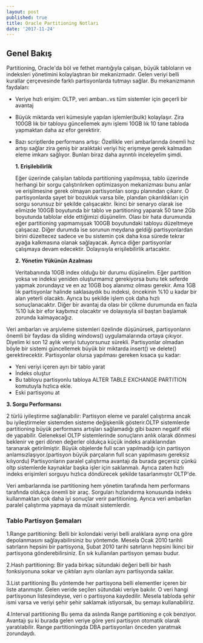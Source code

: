 ```yaml
---
layout: post
published: true
title: Oracle Partitioning Notları
date: '2017-11-24'
---
```

## Genel Bakış

Partitioning, Oracle'da böl ve fethet mantığıyla çalışan, büyük tabloların ve indeksleri yönetimini kolaylaştıran bir mekanizmadır. Gelen veriyi belli kurallar çerçevesinde farklı partisyonlarda tutmayı sağlar. Bu mekanizmanın faydaları:

- Veriye hızlı erişim: OLTP, veri ambarı..vs tüm sistemler için geçerli bir avantaj
- Büyük miktarda veri kümesiyle yapılan işlemler(bulk) kolaylaşır. Zira 100GB lık bir tabloyu güncellemek aynı işlemi 10GB lık 10 tane tabloda yapmaktan daha az efor gerektirir.
- Bazı scriptlerde performans artışı: Özellikle veri ambarlarında önemli hız artışı sağlar zira geniş bir aralıktaki veriyi hiç erişmeye gerek kalmadan eleme imkanı sağlıyor.
Bunları biraz daha ayrıntılı inceleyelim şimdi.

  **1. Erişilebilirlik**

   Eğer üzerinde çalışılan tabloda partitioning yapılmışsa, tablo üzerinde herhangi bir sorgu çalıştırılırken optimizasyon mekanizması bunu anlar ve erişilmesine gerek
olmayan partisyonları sorgu planından çıkarır. O partisyonlarda şayet bir bozukluk varsa bile, plandan çıkarıldıkları için sorgu sorunsuz bir şekilde çalışacaktır.
   İkinci bir senaryo olarak ise elimizde 100GB boyutunda bir tablo ve partitioning yaparak 50 tane 2Gb boyutunda tablolar elde ettiğimizi düşünelim. Olası bir hata durumunda eğer partitioning yapmamışsak 100GB boyutundaki tabloyu düzeltmeye çalışacaz. Diğer durumda ise sorunun meydana geldiği partisyonlardan birini düzeltecez sadece ve bu sistemin çok daha kısa sürede tekrar ayağa kalkmasına olanak sağlayacak. Ayrıca diğer partisyonlar çalışmaya devam edecektir. Dolayısıyla erişilebilirlik artacaktır.
    
  **2. Yönetim Yükünün Azalması**
  
    Veritabanında 10GB index olduğu bir durumu düşünelim. Eğer partition yoksa ve indeksi yeniden oluşturmamız gerekiyorsa bunu tek seferde yapmak
zorundayız ve en az 10GB boş alanımız olması gerekir. Ama 1GB lık partisyonlar halinde saklasaydık bu indeksi, öncekinin %10 u kadar bir alan yeterli olacaktı. Ayrıca bu şekilde işlem çok daha hızlı sonuçlanacaktır. 
Diğer bir avantaj da olası bir çökme durumunda en fazla %10 luk bir efor kaybımız olacaktır ve dolayısıyla sil baştan başlamak zorunda kalmayacağız.

Veri ambarları ve arşivleme sistemleri özelinde düşünürsek, partisyonların önemli bir faydası da sliding windows() uygulamalarında ortaya çıkıyor. Diyelim ki son 12 aylık
veriyi tutuyorsunuz sürekli. Partisyonlar olmadan böyle bir sistemi güncellemek büyük bir miktarda insert() ve delete() gerektirecektir. Partisyonlar olursa yapılması gereken
kısaca şu kadar:
   - Yeni veriyi içeren ayrı bir tablo yarat
   - İndeks oluştur
   - Bu tabloyu partisyonlu tabloya ALTER TABLE EXCHANGE PARTITION komutuyla hızlıca ekle.
   - Eski partisyonu at
    
  **3. Sorgu Performansı**
    
   2 türlü iyileştirme sağlanabilir: Partisyon eleme ve paralel çalıştırma ancak bu iyileştirmeler sistemden sisteme değişkenlik gösterir.OLTP sistemlerde partitioning büyük performans artışları sağlamadığı gibi bazen negatif etki de yapabilir. Geleneksel OLTP sistemlerinde sonuçların anlık olarak dönmesi    beklenir ve geri dönen değerler oldukça küçük indeks aralıklarından taranarak getirilmiştir. Büyük objelerde full scan yapılmadığı için partisyon anlamsızlaşıyor.(partisyon büyük parçaların full scan yapılmasını gereksiz kılıyordu) Partisyonların paralel çalıştırma avantajı da burada geçersiz çünkü oltp sistemlerde kaynaklar başka işler için saklanmalı. Ayrıca zaten hızlı indeks erişimleri sorguyu hızlıca döndürecek şekilde tasarlanmıştır OLTP'de.

   Veri ambarlarında ise partitioning hem yönetim tarafında hem performans tarafında oldukça önemli bir araç. Sorguları hızlandırma konusunda indeks kullanmaktan çok daha iyi sonuçlar verir partitioning. Ayrıca veri ambarları paralel çalıştırma yapmaya da müsait sistemlerdir.
    
### Tablo Partisyon Şemaları    

1.Range partitioning:
    Belli bir kolondaki veriyi belli aralıklara ayırıp ona göre depolanmasını sağlayabilirsiniz bu yöntemde. Mesela Ocak 2010 tarihli satırların hepsini bir partisyona, 
    Şubat 2010 tarihi satırların hepsini İkinci bir partisyona gönderebilirsiniz. En sık kullanılan partisyon şeması budur.
    
2.Hash partitioning:
    Bir yada birkaç sütundaki değeri belli bir hash fonksiyonuna sokar ve çıktıları aynı olanları aynı partisyonda saklar.
    
3.List partitioning Bu yöntemde her partisyona belli elementler içeren bir liste atanmıştır. Gelen veride seçilen sütundaki veriye bakılır. O veri hangi partisyonun listesindeyse, veri o partisyona kaydedilir. Mesela tabloda şehir ismi varsa ve veriyi şehir şehir saklamak istiyorsak, bu şemayı kullanabiliriz.

4.Interval partitioning
    Bu şema da aslında Range partitioning e çok benziyor. Avantajı şu ki burada gelen veriye göre yeni partisyon otomatik olarak yaratılabilir. Range partitioningda DBA partisyonları önceden yaratmak zorundaydı.
    
    
    
    
    
    
    
    
    
    
    
    

